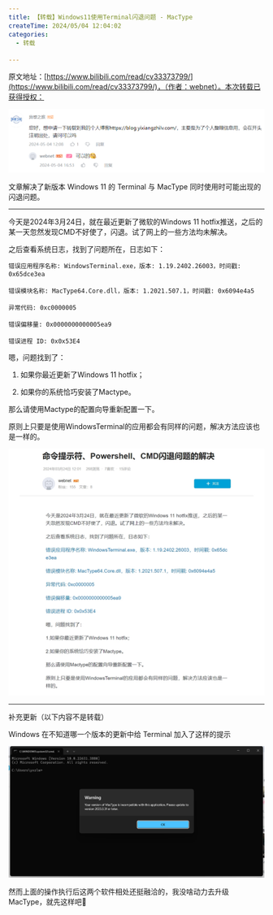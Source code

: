 ```yaml
---
title: 【转载】Windows11使用Terminal闪退问题 - MacType
createTime: 2024/05/04 12:04:02
categories:
  - 转载

---
```


原文地址：[https://www.bilibili.com/read/cv33373799/](https://www.bilibili.com/read/cv33373799/)，（作者：webnet）。本次转载已获得授权：

![转载授权](../images/0034dcd620ac74ed520c39922591d2fd.png)

文章解决了新版本 Windows 11 的 Terminal 与 MacType 同时使用时可能出现的闪退问题。

---

今天是2024年3月24日，就在最近更新了微软的Windows 11 hotfix推送，之后的某一天忽然发现CMD不好使了，闪退。试了网上的一些方法均未解决。

之后查看系统日志，找到了问题所在，日志如下：

```
错误应用程序名称: WindowsTerminal.exe，版本: 1.19.2402.26003，时间戳: 0x65dce3ea

错误模块名称: MacType64.Core.dll，版本: 1.2021.507.1，时间戳: 0x6094e4a5

异常代码: 0xc0000005

错误偏移量: 0x0000000000005ea9

错误进程 ID: 0x0x53E4
```

嗯，问题找到了：

1. 如果你最近更新了Windows 11 hotfix；

2. 如果你的系统恰巧安装了Mactype。

那么请使用Mactype的配置向导重新配置一下。

原则上只要是使用WindowsTerminal的应用都会有同样的问题，解决方法应该也是一样的。

![原文截图](../images/2dbe6432c5afea482979e7a09860bb0e.png)

---

补充更新（以下内容不是转载）

Windows 在不知道哪一个版本的更新中给 Terminal 加入了这样的提示

![](../images/0b13f90bceedfb85607043293cf165fc.png)

然而上面的操作执行后这两个软件相处还挺融洽的，我没啥动力去升级 MacType，就先这样吧🤣
